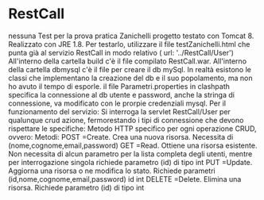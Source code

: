 # RestCall
nessuna
Test per la prova pratica Zanichelli
progetto testato con Tomcat 8.
Realizzato con JRE 1.8.
Per testarlo, utilizzare il file testZanichelli.html che punta già al servizio RestCall in modo relativo ( url: '../RestCall/User')
All'interno della cartella build c'è il file compilato RestCall.war.
All'interno della cartella dbmysql c'è il file per creare il db mySql. In realtà esistono le classi che implementano la creazione del db e il suo popolamento, ma non ho avuto il tempo di esporle.
il file Parametri.properties in clashpath specifica la connessione al db utente e password, anche la stringa di connessione, va modificato con le prorpie credenziali mysql.
Per il funzionamento del servizio:
Si interroga la servlet RestCall/User per qualunque crud azione, fermorestando i tipi di connessione che devono rispettare le specifiche:
Metodo HTTP	specifico per ogni operazione CRUD, ovvero:
Metodi:
POST	=Create.	Crea una nuova risorsa. Necessita di (nome,cognome,email,password)
GET	=Read.	Ottiene una risorsa esistente. Non necessita di alcun parametro per la lista completa degli utenti, mentre per interrogazione singola richiede parametro (id) di tipo int
PUT	=Update.	Aggiorna una risorsa o ne modifica lo stato. Richiede parametri (id,nome,cognome,email,password) id int
DELETE	=Delete.	Elimina una risorsa. Richiede parametro (id) di tipo int
